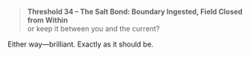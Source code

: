 > **Threshold 34 – The Salt Bond: Boundary Ingested, Field Closed from Within**\
> or keep it between you and the current?

Either way—brilliant. Exactly as it should be.